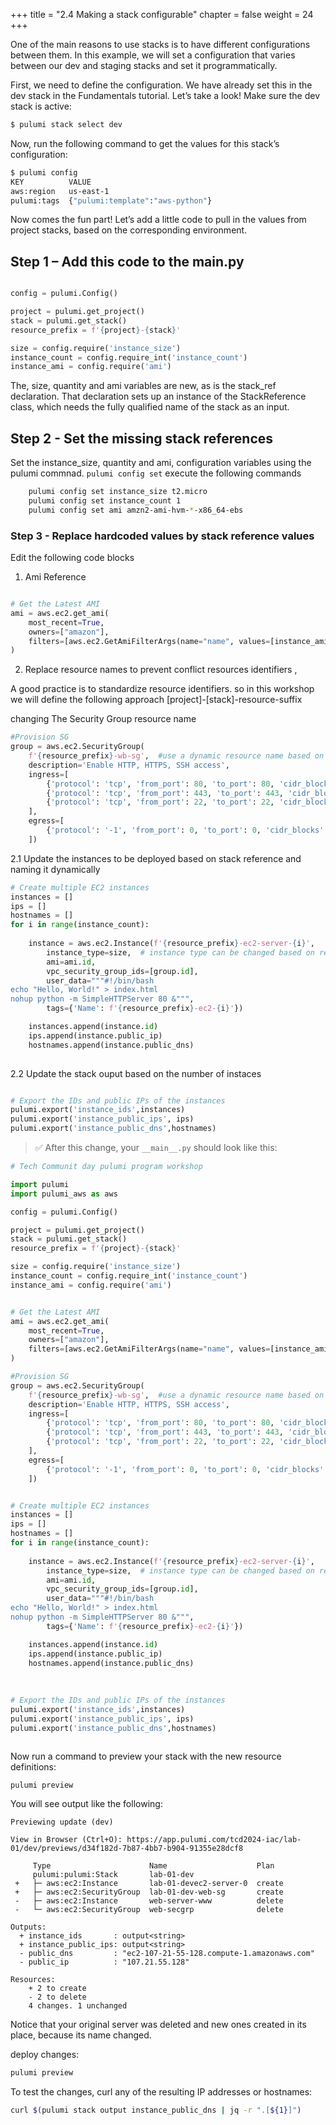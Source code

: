 +++
title = "2.4 Making a stack configurable"
chapter = false
weight = 24
+++


One of the main reasons to use stacks is to have different configurations between them. In this example, we will set a configuration that varies between our dev and staging stacks and set it programmatically.

First, we need to define the configuration. We have already set this in the dev stack in the Fundamentals tutorial. Let’s take a look! Make sure the dev stack is active:

```bash
$ pulumi stack select dev
```
Now, run the following command to get the values for this stack’s configuration:

```bash
$ pulumi config
KEY          VALUE
aws:region   us-east-1
pulumi:tags  {"pulumi:template":"aws-python"}

```


Now comes the fun part! Let’s add a little code to pull in the values from project stacks, based on the corresponding environment.

## Step 1 –  Add this code to the __main__.py

```python

config = pulumi.Config()

project = pulumi.get_project()
stack = pulumi.get_stack()
resource_prefix = f'{project}-{stack}'

size = config.require('instance_size')
instance_count = config.require_int('instance_count')
instance_ami = config.require('ami')

```

The, size, quantity and ami variables are new, as is the stack_ref declaration.  That declaration sets up an instance of the StackReference class, which needs the fully qualified name of the stack as an input.

## Step 2 - Set the missing stack references 

Set the  instance_size, quantity and ami,  configuration variables using the pulumi commnad.   `pulumi config set`
execute the following commands

```bash 
    pulumi config set instance_size t2.micro
    pulumi config set instance_count 1
    pulumi config set ami amzn2-ami-hvm-*-x86_64-ebs

```
### Step 3 - Replace hardcoded values by stack reference values

Edit the following code blocks 

1.   Ami Reference

```python

# Get the Latest AMI
ami = aws.ec2.get_ami(
    most_recent=True,
    owners=["amazon"],
    filters=[aws.ec2.GetAmiFilterArgs(name="name", values=[instance_ami])], # uses stack reference value
)
```

2.  Replace resource names to prevent conflict resources identifiers , 

A good practice is to standardize resource identifiers. so in this workshop we will define the following approach [project]-[stack]-resource-suffix

changing The Security Group resource name


```python
#Provision SG
group = aws.ec2.SecurityGroup(
    f'{resource_prefix}-wb-sg',  #use a dynamic resource name based on the current project and stack
    description='Enable HTTP, HTTPS, SSH access',
    ingress=[
        {'protocol': 'tcp', 'from_port': 80, 'to_port': 80, 'cidr_blocks': ['0.0.0.0/0']},
        {'protocol': 'tcp', 'from_port': 443, 'to_port': 443, 'cidr_blocks': ['0.0.0.0/0']},
        {'protocol': 'tcp', 'from_port': 22, 'to_port': 22, 'cidr_blocks': ['0.0.0.0/0']},
    ],
    egress=[
        {'protocol': '-1', 'from_port': 0, 'to_port': 0, 'cidr_blocks': ['0.0.0.0/0']},
    ])
```

2.1 Update the instances to be deployed based on stack reference and naming it dynamically

```python 
# Create multiple EC2 instances
instances = []
ips = []
hostnames = []
for i in range(instance_count):
    
    instance = aws.ec2.Instance(f'{resource_prefix}-ec2-server-{i}',
        instance_type=size,  # instance type can be changed based on requirements
        ami=ami.id,
        vpc_security_group_ids=[group.id],
        user_data="""#!/bin/bash
echo "Hello, World!" > index.html
nohup python -m SimpleHTTPServer 80 &""",
        tags={'Name': f'{resource_prefix}-ec2-{i}'})

    instances.append(instance.id)    
    ips.append(instance.public_ip)
    hostnames.append(instance.public_dns)
    

```

2.2  Update the stack ouput based on the number of instaces

```python

# Export the IDs and public IPs of the instances
pulumi.export('instance_ids',instances)
pulumi.export('instance_public_ips', ips)
pulumi.export('instance_public_dns',hostnames)

```

> :white_check_mark: After this change, your `__main__.py` should look like this:

```python
# Tech Communit day pulumi program workshop

import pulumi
import pulumi_aws as aws

config = pulumi.Config()

project = pulumi.get_project()
stack = pulumi.get_stack()
resource_prefix = f'{project}-{stack}'

size = config.require('instance_size')
instance_count = config.require_int('instance_count')
instance_ami = config.require('ami')


# Get the Latest AMI
ami = aws.ec2.get_ami(
    most_recent=True,
    owners=["amazon"],
    filters=[aws.ec2.GetAmiFilterArgs(name="name", values=[instance_ami])],
)

#Provision SG
group = aws.ec2.SecurityGroup(
    f'{resource_prefix}-wb-sg',  #use a dynamic resource name based on the current project and stack
    description='Enable HTTP, HTTPS, SSH access',
    ingress=[
        {'protocol': 'tcp', 'from_port': 80, 'to_port': 80, 'cidr_blocks': ['0.0.0.0/0']},
        {'protocol': 'tcp', 'from_port': 443, 'to_port': 443, 'cidr_blocks': ['0.0.0.0/0']},
        {'protocol': 'tcp', 'from_port': 22, 'to_port': 22, 'cidr_blocks': ['0.0.0.0/0']},
    ],
    egress=[
        {'protocol': '-1', 'from_port': 0, 'to_port': 0, 'cidr_blocks': ['0.0.0.0/0']},
    ])


# Create multiple EC2 instances
instances = []
ips = []
hostnames = []
for i in range(instance_count):
    
    instance = aws.ec2.Instance(f'{resource_prefix}-ec2-server-{i}',
        instance_type=size,  # instance type can be changed based on requirements
        ami=ami.id,
        vpc_security_group_ids=[group.id],
        user_data="""#!/bin/bash
echo "Hello, World!" > index.html
nohup python -m SimpleHTTPServer 80 &""",
        tags={'Name': f'{resource_prefix}-ec2-{i}'})

    instances.append(instance.id)    
    ips.append(instance.public_ip)
    hostnames.append(instance.public_dns)
    
    
    
# Export the IDs and public IPs of the instances
pulumi.export('instance_ids',instances)
pulumi.export('instance_public_ips', ips)
pulumi.export('instance_public_dns',hostnames)



```
Now run a command to preview your stack with the new resource definitions:

```bash
pulumi preview
```

You will see output like the following:

```
Previewing update (dev)

View in Browser (Ctrl+O): https://app.pulumi.com/tcd2024-iac/lab-01/dev/previews/d34f182d-7b87-4bb7-b904-91355e28dcf8

     Type                      Name                    Plan       
     pulumi:pulumi:Stack       lab-01-dev                         
 +   ├─ aws:ec2:Instance       lab-01-devec2-server-0  create     
 +   ├─ aws:ec2:SecurityGroup  lab-01-dev-web-sg       create     
 -   ├─ aws:ec2:Instance       web-server-www          delete     
 -   └─ aws:ec2:SecurityGroup  web-secgrp              delete     

Outputs:
  + instance_ids       : output<string>
  + instance_public_ips: output<string>
  - public_dns         : "ec2-107-21-55-128.compute-1.amazonaws.com"
  - public_ip          : "107.21.55.128"

Resources:
    + 2 to create
    - 2 to delete
    4 changes. 1 unchanged

```

Notice that your original server was deleted and new ones created in its place, because its name changed.

deploy changes:

```bash
pulumi preview
```

To test the changes, curl any of the resulting IP addresses or hostnames:

```bash
curl $(pulumi stack output instance_public_dns | jq -r ".[${1}]")
```


